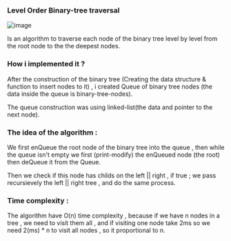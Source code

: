 ### Level Order Binary-tree traversal 

![image](https://i2.wp.com/algorithms.tutorialhorizon.com/files/2014/11/Level-Order-Traversal-in-Zig-Zag-pattern-OR-Print-in-Spiral.png)


Is an algorithm to traverse each node of the binary tree level by level from the root node to the the deepest nodes.

### How i implemented it ?

After the construction of the binary tree (Creating the data structure & function to insert nodes to it) , i created Queue of binary tree nodes (the data inside the queue is binary-tree-nodes).

The queue construction was using linked-list(the data and pointer to the next node).

### The idea of the algorithm :

We first enQueue the root node of the binary tree into the queue , then while the queue isn't empty we first (print-modify) the enQueued node (the root) then deQueue it from the Queue.

Then we check if this node has childs on the left || right , if true ; we pass recursievely the left || right tree , and do the same process.

### Time complexity :

The algorithm have O(n) time complexity , because if we have n nodes in a tree , we need to visit them all , and if visiting one node take 2ms so we need 2(ms) * n to visit all nodes , so it proportional to n.


